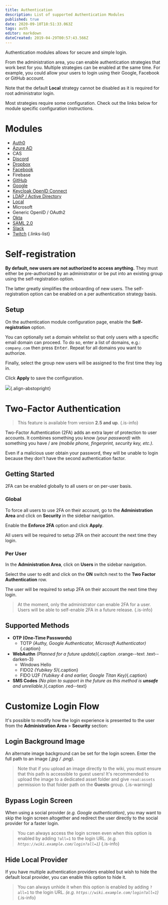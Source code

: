 ```yaml
---
title: Authentication
description: List of supported Authentication Modules
published: true
date: 2020-09-10T18:51:33.063Z
tags: auth
editor: markdown
dateCreated: 2019-04-29T00:57:43.566Z
---
```


Authentication modules allows for secure and simple login.

From the administration area, you can enable authentication strategies that work best for you. Multiple strategies can be enabled at the same time. For example, you could allow your users to login using their Google, Facebook or GitHub account.

Note that the default **Local** strategy cannot be disabled as it is required for root administrator login.

Most strategies require some configuration. Check out the links below for module specific configuration instructions.

# Modules

- [Auth0](/auth/auth0)
- [Azure AD](/auth/azure)
- CAS
- [Discord](/auth/discord)
- [Dropbox](/auth/dropbox)
- [Facebook](/auth/facebook)
- Firebase
- [GitHub](/auth/github)
- [Google](/auth/google)
- [Keycloak OpenID Connect](/auth/keycloak)
- [LDAP / Active Directory](/auth/ldap)
- [Local](/auth/local)
- Microsoft
- Generic OpenID / OAuth2
- [Okta](/auth/okta)
- [SAML 2.0](/auth/saml)
- [Slack](/auth/slack)
- [Twitch](/auth/twitch)
{.links-list}

# Self-registration

**By default, new users are not authorized to access anything.** They must either be pre-authorized by an administrator or be put into an existing group using the self-registration option.

The latter greatly simplifies the onboarding of new users. The self-registration option can be enabled on a per authentication strategy basis.

## Setup

On the authentication module configuration page, enable the **Self-registration** option.

You can optionally set a domain whitelist so that only users with a specific email domain can proceed. To do so, enter a list of domains, e.g.: `company.com` then press <kbd>Enter</kbd>. Repeat for all domains you want to authorize.

Finally, select the group new users will be assigned to the first time they log in.

Click **Apply** to save the configuration.

![](https://a.icons8.com/dhhZkYZk/0ICOP9/svg.svg){.align-abstopright}

# Two-Factor Authentication

> This feature is available from version **2.5 and up**.
{.is-info}

Two-Factor Authentication (2FA) adds an extra layer of protection to user accounts. It combines something you know *(your password)* with something you have / are *(mobile phone, fingerprint, security key, etc.)*.

Even if a malicious user obtain your password, they will be unable to login because they don't have the second authentication factor.

## Getting Started

2FA can be enabled globally to all users or on per-user basis.

### Global

To force all users to use 2FA on their account, go to the **Administration Area** and click on **Security** in the sidebar navigation.

Enable the **Enforce 2FA** option and click **Apply**.

All users will be required to setup 2FA on their account the next time they login.

### Per User

In the **Administration Area**, click on **Users** in the sidebar navigation.

Select the user to edit and click on the **ON** switch next to the **Two Factor Authentication** row.

The user will be required to setup 2FA on their account the next time they login.

> At the moment, only the administrator can enable 2FA for a user. Users will be able to self-enable 2FA in a future release.
{.is-info}

## Supported Methods

- **OTP (One-Time Passwords)** <i class="mdi mdi-check green--text"></i>
	- TOTP *(Authy, Google Authenticator, Microsoft Authenticator)*{.caption} <i class="mdi mdi-check green--text"></i>
- **WebAuthn** <i class="mdi mdi-clock-outline orange--text"></i> *(Planned for a future update)*{.caption .orange--text .text--darken-3}
	- Windows Hello
  - FIDO2 *(Yubikey 5)*{.caption}
  - FIDO U2F *(Yubikey 4 and earlier, Google Titan Key)*{.caption}
- **SMS Codes** <i class="mdi mdi-close red--text"></i> *(No plan to support in the future as this method is **unsafe** and unreliable.)*{.caption .red--text}

# Customize Login Flow

It's possible to modify how the login experience is presented to the user from the **Administration Area** > **Security** section:

## Login Background Image

An alternate image background can be set for the login screen. Enter the full path to an image *(.jpg / .png)*.

> Note that if you upload an image directly to the wiki, you must ensure that this path is accessible to guest users! It's recommended to upload the image to a dedicated asset folder and give `read:assets` permission to that folder path on the **Guests** group.
{.is-warning}

## Bypass Login Screen

When using a social provider *(e.g. Google authentication)*, you may want to skip the login screen altogether and redirect the user directly to the social provider for a faster login.

> You can always access the login screen even when this option is enabled by adding `?all=1` to the login URL. *(e.g. `https://wiki.example.com/login?all=1`)*
{.is-info}

## Hide Local Provider

If you have multiple authentication providers enabled but wish to hide the default local provider, you can enable this option to hide it.

> You can always unhide it when this option is enabled by adding `?all=1` to the login URL. *(e.g. `https://wiki.example.com/login?all=1`)*
{.is-info}